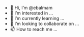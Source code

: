 - 👋 Hi, I’m @ebalmam
- 👀 I’m interested in ...
- 🌱 I’m currently learning ...
- 💞️ I’m looking to collaborate on ...
- 📫 How to reach me ...

<!---
ebalmam/ebalmam is a ✨ special ✨ repository because its `README.md` (this file) appears on your GitHub profile.
You can click the Preview link to take a look at your changes.
--->
